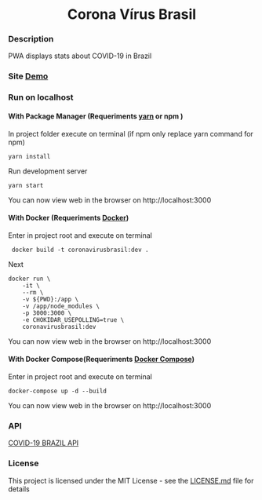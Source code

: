 <h1 align="center">Corona Vírus Brasil</h1>

### Description
PWA displays stats about COVID-19 in Brazil
### Site [Demo](https://allanvictor.github.io/coronavirusbrasil/)
### Run on localhost

#### With Package Manager \(Requeriments [yarn](https://yarnpkg.com/getting-started/install#per-project-install) or npm \)
In project folder execute on terminal (if npm only replace yarn command for npm)
```
yarn install
``` 
Run development server
```
yarn start
```
You can now view web in the browser on http://localhost:3000
#### With Docker (Requeriments [Docker](https://docs.docker.com/engine/install/))
Enter in project root and execute on terminal
```
 docker build -t coronavirusbrasil:dev .
```
Next
```
docker run \
    -it \
    --rm \
    -v ${PWD}:/app \
    -v /app/node_modules \
    -p 3000:3000 \
    -e CHOKIDAR_USEPOLLING=true \
    coronavirusbrasil:dev
```
You can now view web in the browser on http://localhost:3000
#### With Docker Compose(Requeriments [Docker Compose](https://docs.docker.com/compose/install/))
Enter in project root and execute on terminal
```
docker-compose up -d --build
```
You can now view web in the browser on http://localhost:3000
### API
[COVID-19 BRAZIL API](https://github.com/devarthurribeiro/covid19-brazil-api)



### License
This project is licensed under the MIT License - see the [LICENSE.md](./LICENSE.md) file for details
